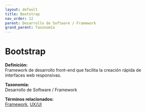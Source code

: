 ```yaml
---
layout: default
title: Bootstrap
nav_order: 12
parent: Desarrollo de Software / Framework
grand_parent: Taxonomía
---
```


# Bootstrap

**Definición:**  
Framework de desarrollo front-end que facilita la creación rápida de interfaces web responsivas.

**Taxonomía:**  
Desarrollo de Software / Framework

**Términos relacionados:**  
[Framework](https://maleniski.github.io/diccionario-angl-tec-mx/docs/taxonomia/desarrollo--de--software--/--framework/framework.html), [UX/UI](https://maleniski.github.io/diccionario-angl-tec-mx/docs/taxonomia/desarrollo--de--software--/--framework/uxui.html)
